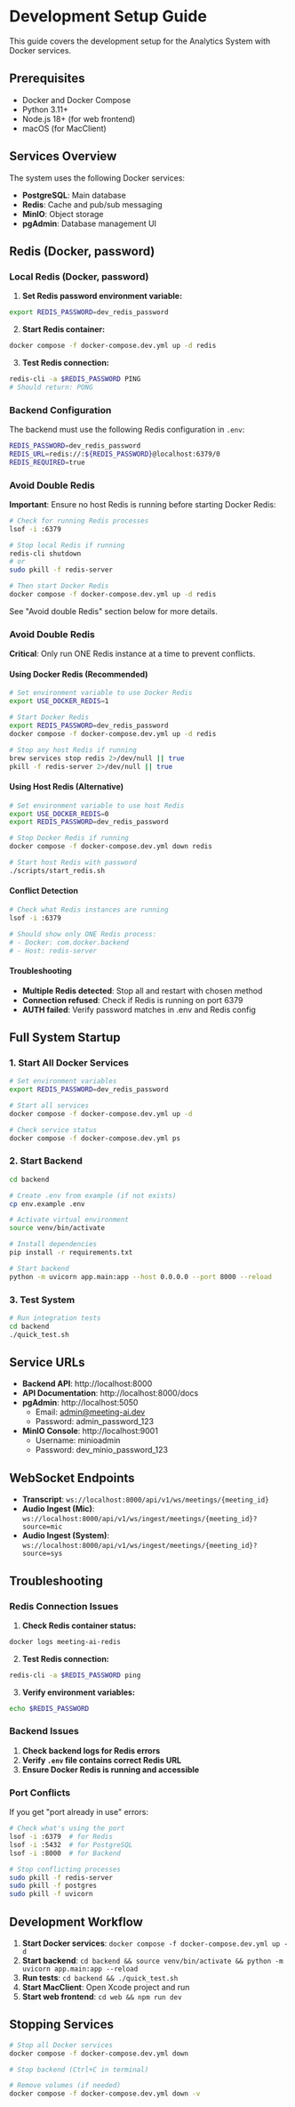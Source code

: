 # Development Setup Guide

This guide covers the development setup for the Analytics System with Docker services.

## Prerequisites

- Docker and Docker Compose
- Python 3.11+
- Node.js 18+ (for web frontend)
- macOS (for MacClient)

## Services Overview

The system uses the following Docker services:
- **PostgreSQL**: Main database
- **Redis**: Cache and pub/sub messaging
- **MinIO**: Object storage
- **pgAdmin**: Database management UI

## Redis (Docker, password)

### Local Redis (Docker, password)

1. **Set Redis password environment variable:**
```bash
export REDIS_PASSWORD=dev_redis_password
```

2. **Start Redis container:**
```bash
docker compose -f docker-compose.dev.yml up -d redis
```

3. **Test Redis connection:**
```bash
redis-cli -a $REDIS_PASSWORD PING
# Should return: PONG
```

### Backend Configuration

The backend must use the following Redis configuration in `.env`:

```bash
REDIS_PASSWORD=dev_redis_password
REDIS_URL=redis://:${REDIS_PASSWORD}@localhost:6379/0
REDIS_REQUIRED=true
```

### Avoid Double Redis

**Important**: Ensure no host Redis is running before starting Docker Redis:

```bash
# Check for running Redis processes
lsof -i :6379

# Stop local Redis if running
redis-cli shutdown
# or
sudo pkill -f redis-server

# Then start Docker Redis
docker compose -f docker-compose.dev.yml up -d redis
```

See "Avoid double Redis" section below for more details.

### Avoid Double Redis

**Critical**: Only run ONE Redis instance at a time to prevent conflicts.

#### Using Docker Redis (Recommended)
```bash
# Set environment variable to use Docker Redis
export USE_DOCKER_REDIS=1

# Start Docker Redis
export REDIS_PASSWORD=dev_redis_password
docker compose -f docker-compose.dev.yml up -d redis

# Stop any host Redis if running
brew services stop redis 2>/dev/null || true
pkill -f redis-server 2>/dev/null || true
```

#### Using Host Redis (Alternative)
```bash
# Set environment variable to use host Redis
export USE_DOCKER_REDIS=0
export REDIS_PASSWORD=dev_redis_password

# Stop Docker Redis if running
docker compose -f docker-compose.dev.yml down redis

# Start host Redis with password
./scripts/start_redis.sh
```

#### Conflict Detection
```bash
# Check what Redis instances are running
lsof -i :6379

# Should show only ONE Redis process:
# - Docker: com.docker.backend
# - Host: redis-server
```

#### Troubleshooting
- **Multiple Redis detected**: Stop all and restart with chosen method
- **Connection refused**: Check if Redis is running on port 6379
- **AUTH failed**: Verify password matches in .env and Redis config

## Full System Startup

### 1. Start All Docker Services

```bash
# Set environment variables
export REDIS_PASSWORD=dev_redis_password

# Start all services
docker compose -f docker-compose.dev.yml up -d

# Check service status
docker compose -f docker-compose.dev.yml ps
```

### 2. Start Backend

```bash
cd backend

# Create .env from example (if not exists)
cp env.example .env

# Activate virtual environment
source venv/bin/activate

# Install dependencies
pip install -r requirements.txt

# Start backend
python -m uvicorn app.main:app --host 0.0.0.0 --port 8000 --reload
```

### 3. Test System

```bash
# Run integration tests
cd backend
./quick_test.sh
```

## Service URLs

- **Backend API**: http://localhost:8000
- **API Documentation**: http://localhost:8000/docs
- **pgAdmin**: http://localhost:5050
  - Email: admin@meeting-ai.dev
  - Password: admin_password_123
- **MinIO Console**: http://localhost:9001
  - Username: minioadmin
  - Password: dev_minio_password_123

## WebSocket Endpoints

- **Transcript**: `ws://localhost:8000/api/v1/ws/meetings/{meeting_id}`
- **Audio Ingest (Mic)**: `ws://localhost:8000/api/v1/ws/ingest/meetings/{meeting_id}?source=mic`
- **Audio Ingest (System)**: `ws://localhost:8000/api/v1/ws/ingest/meetings/{meeting_id}?source=sys`

## Troubleshooting

### Redis Connection Issues

1. **Check Redis container status:**
```bash
docker logs meeting-ai-redis
```

2. **Test Redis connection:**
```bash
redis-cli -a $REDIS_PASSWORD ping
```

3. **Verify environment variables:**
```bash
echo $REDIS_PASSWORD
```

### Backend Issues

1. **Check backend logs for Redis errors**
2. **Verify `.env` file contains correct Redis URL**
3. **Ensure Docker Redis is running and accessible**

### Port Conflicts

If you get "port already in use" errors:

```bash
# Check what's using the port
lsof -i :6379  # for Redis
lsof -i :5432  # for PostgreSQL
lsof -i :8000  # for Backend

# Stop conflicting processes
sudo pkill -f redis-server
sudo pkill -f postgres
sudo pkill -f uvicorn
```

## Development Workflow

1. **Start Docker services**: `docker compose -f docker-compose.dev.yml up -d`
2. **Start backend**: `cd backend && source venv/bin/activate && python -m uvicorn app.main:app --reload`
3. **Run tests**: `cd backend && ./quick_test.sh`
4. **Start MacClient**: Open Xcode project and run
5. **Start web frontend**: `cd web && npm run dev`

## Stopping Services

```bash
# Stop all Docker services
docker compose -f docker-compose.dev.yml down

# Stop backend (Ctrl+C in terminal)

# Remove volumes (if needed)
docker compose -f docker-compose.dev.yml down -v
```
